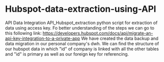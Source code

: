 # Hubspot-data-extraction-using-API
API Data Integration
API_Hubspot_extraction python script for extraction of data using access key. 
Fo better understanding of the steps we can go to this following link:
https://developers.hubspot.com/docs/api/migrate-an-api-key-integration-to-a-private-app
We have created the data backup and data migration in our personal company's dwh. We can find the structure of our hubspot data in which "id" of company is linked with all the other tables and "id" is primary as well as our foreign key for referencing.
